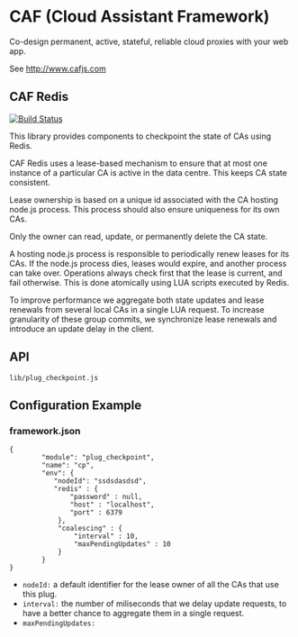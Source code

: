 # CAF (Cloud Assistant Framework)

Co-design permanent, active, stateful, reliable cloud proxies with your web app.

See http://www.cafjs.com 

## CAF Redis

[![Build Status](http://ci.cafjs.com/github.com/cafjs/caf_redis/status.svg?branch=master)](http://ci.cafjs.com/github.com/cafjs/caf_redis)


This library provides components to checkpoint the state of CAs using Redis.

CAF Redis uses a lease-based  mechanism to ensure that at most one instance of a particular CA is active in the data centre. This keeps CA state consistent.

Lease ownership is based on a unique id associated with the CA hosting node.js process. This process should also ensure uniqueness for its own CAs. 

Only the owner can read, update, or permanently delete the CA state.

A hosting node.js process is responsible to periodically renew leases for its CAs.  If the node.js process dies, leases would expire, and another process can take over. Operations always check first that the lease is current, and fail otherwise. This is done atomically using LUA scripts executed by Redis.

To improve performance we aggregate both state updates and lease renewals from several local CAs in a single LUA request. To increase granularity of these group commits, we synchronize lease renewals and introduce an update delay in the client.

## API

    lib/plug_checkpoint.js
 
## Configuration Example

### framework.json

    {
            "module": "plug_checkpoint",
            "name": "cp",
            "env": {
               "nodeId": "ssdsdasdsd",
               "redis" : {
                   "password" : null,
                   "host" : "localhost",
                   "port" : 6379
                },
                "coalescing" : {
                    "interval" : 10,
                    "maxPendingUpdates" : 10
                }
            }
    }
    
*  `nodeId:` a default identifier for the lease owner of all the CAs that
use this plug.
*  `interval:` the number of miliseconds that we delay update requests, to have a better chance to aggregate them in a single request.
*  `maxPendingUpdates:`

